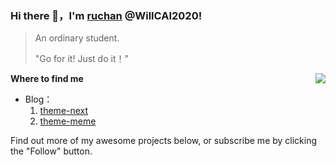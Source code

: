 <!--
**WillCAI2020/WillCAI2020** is a ✨ _special_ ✨ repository because its `README.md` (this file) appears on your GitHub profile.

Here are some ideas to get you started:

- 🔭 I’m currently working on ...
- 🌱 I’m currently learning ...
- 👯 I’m looking to collaborate on ...
- 🤔 I’m looking for help with ...
- 💬 Ask me about ...
- 📫 How to reach me: ...
- 😄 Pronouns: ...
- ⚡ Fun fact: ...
-->
### Hi there 👋，I'm [ruchan](https://github.com/WillCAI2020) @WillCAI2020!

> An ordinary student.
>
> "Go for it! Just do it！"

<img src="https://github-readme-stats.mrdulin.vercel.app/api?username=willcai2020&show_icons=true&hide_border=true&include_all_commits=true" align="right">

**Where to find me**

* Blog：
  1. [theme-next](https://willcai2020.github.io/)
  2. [theme-meme](https://crcrc/)

Find out more of my awesome projects below, or subscribe me by clicking the "Follow" button. 
